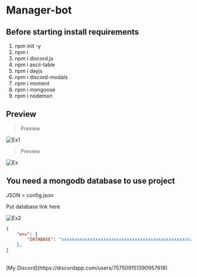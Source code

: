 # Manager-bot





## Before starting install requirements

1. npm init -y 
2. npm i
3. npm i discord.js
4. npm i ascii-table
5. npm i dayjs
6. npm i discord-modals
7. npm i moment
8. npm i mongoose
9. npm i nodemon 

## Preview

 > Preview
 
![Ex1](https://user-images.githubusercontent.com/73163422/167236713-c080ba51-658a-4bb6-b073-bb461d10071e.png)

 > Preview
 
![Ex](https://user-images.githubusercontent.com/73163422/167236734-6e5a8923-e313-4418-9bce-4bf46366933d.png)



## You need a mongodb database to use project 








JSON > config.json

Put database link here

![Ex2](https://user-images.githubusercontent.com/73163422/167236757-ef684325-d28f-40d4-985c-f4a4787ab9bd.png)

```json
{
    "env": {
        "DATABASE": "xxxxxxxxxxxxxxxxxxxxxxxxxxxxxxxxxxxxxxxxxxxxxxxxxxxx",
    },
}
```
<br />
[My Discord](https://discordapp.com/users/757509151390957618)





